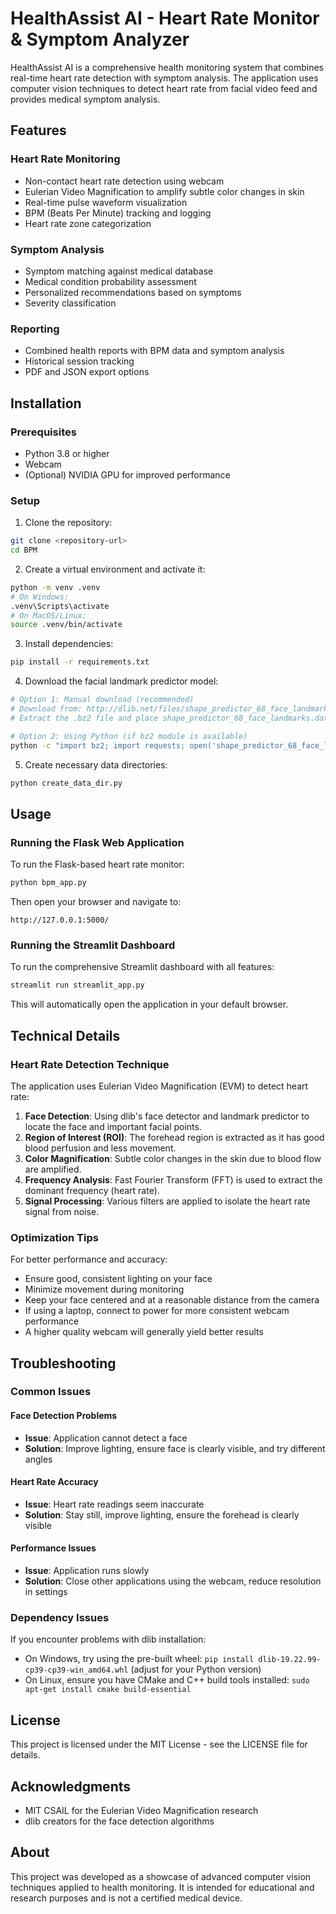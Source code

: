 # HealthAssist AI - Heart Rate Monitor & Symptom Analyzer

HealthAssist AI is a comprehensive health monitoring system that combines real-time heart rate detection with symptom analysis. The application uses computer vision techniques to detect heart rate from facial video feed and provides medical symptom analysis.

## Features

### Heart Rate Monitoring
- Non-contact heart rate detection using webcam
- Eulerian Video Magnification to amplify subtle color changes in skin
- Real-time pulse waveform visualization
- BPM (Beats Per Minute) tracking and logging
- Heart rate zone categorization

### Symptom Analysis
- Symptom matching against medical database
- Medical condition probability assessment
- Personalized recommendations based on symptoms
- Severity classification

### Reporting
- Combined health reports with BPM data and symptom analysis
- Historical session tracking
- PDF and JSON export options

## Installation

### Prerequisites
- Python 3.8 or higher
- Webcam
- (Optional) NVIDIA GPU for improved performance

### Setup

1. Clone the repository:
```bash
git clone <repository-url>
cd BPM
```

2. Create a virtual environment and activate it:
```bash
python -m venv .venv
# On Windows:
.venv\Scripts\activate
# On MacOS/Linux:
source .venv/bin/activate
```

3. Install dependencies:
```bash
pip install -r requirements.txt
```

4. Download the facial landmark predictor model:
```bash
# Option 1: Manual download (recommended)
# Download from: http://dlib.net/files/shape_predictor_68_face_landmarks.dat.bz2
# Extract the .bz2 file and place shape_predictor_68_face_landmarks.dat in the project root

# Option 2: Using Python (if bz2 module is available)
python -c "import bz2; import requests; open('shape_predictor_68_face_landmarks.dat', 'wb').write(bz2.decompress(requests.get('http://dlib.net/files/shape_predictor_68_face_landmarks.dat.bz2').content))"
```

5. Create necessary data directories:
```bash
python create_data_dir.py
```

## Usage

### Running the Flask Web Application

To run the Flask-based heart rate monitor:

```bash
python bpm_app.py
```

Then open your browser and navigate to:
```
http://127.0.0.1:5000/
```

### Running the Streamlit Dashboard

To run the comprehensive Streamlit dashboard with all features:

```bash
streamlit run streamlit_app.py
```

This will automatically open the application in your default browser.

## Technical Details

### Heart Rate Detection Technique

The application uses Eulerian Video Magnification (EVM) to detect heart rate:

1. **Face Detection**: Using dlib's face detector and landmark predictor to locate the face and important facial points.
2. **Region of Interest (ROI)**: The forehead region is extracted as it has good blood perfusion and less movement.
3. **Color Magnification**: Subtle color changes in the skin due to blood flow are amplified.
4. **Frequency Analysis**: Fast Fourier Transform (FFT) is used to extract the dominant frequency (heart rate).
5. **Signal Processing**: Various filters are applied to isolate the heart rate signal from noise.

### Optimization Tips

For better performance and accuracy:

- Ensure good, consistent lighting on your face
- Minimize movement during monitoring
- Keep your face centered and at a reasonable distance from the camera
- If using a laptop, connect to power for more consistent webcam performance
- A higher quality webcam will generally yield better results

## Troubleshooting

### Common Issues

#### Face Detection Problems
- **Issue**: Application cannot detect a face
- **Solution**: Improve lighting, ensure face is clearly visible, and try different angles

#### Heart Rate Accuracy
- **Issue**: Heart rate readings seem inaccurate
- **Solution**: Stay still, improve lighting, ensure the forehead is clearly visible

#### Performance Issues
- **Issue**: Application runs slowly
- **Solution**: Close other applications using the webcam, reduce resolution in settings

### Dependency Issues

If you encounter problems with dlib installation:
- On Windows, try using the pre-built wheel: `pip install dlib-19.22.99-cp39-cp39-win_amd64.whl` (adjust for your Python version)
- On Linux, ensure you have CMake and C++ build tools installed: `sudo apt-get install cmake build-essential`

## License

This project is licensed under the MIT License - see the LICENSE file for details.

## Acknowledgments

- MIT CSAIL for the Eulerian Video Magnification research
- dlib creators for the face detection algorithms

## About

This project was developed as a showcase of advanced computer vision techniques applied to health monitoring. It is intended for educational and research purposes and is not a certified medical device. 